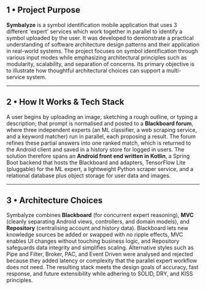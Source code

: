 ## 1 • Project Purpose

**Symbalyze** is a symbol identification mobile application that uses 3 different 'expert' services which work together in parallel to identify a symbol uploaded by the user. It was developed to demonstrate a practical understanding of software architecture design patterns and their application in real-world systems. The project focuses on symbol identification through various input modes while emphasizing architectural principles such as modularity, scalability, and separation of concerns. Its primary objective is to illustrate how thoughtful architectural choices can support a multi-service system.

---

## 2 • How It Works & Tech Stack

A user begins by uploading an image, sketching a rough outline, or typing a description; that prompt is normalised and posted to a **Blackboard forum**, where three independent experts (an ML classifier, a web scraping service, and a keyword matcher) run in parallel, each proposing a result. The forum refines these partial answers into one ranked match, which is returned to the Android client and saved in a history store for logged in users. The solution therefore spans an **Android front end written in Kotlin**, a Spring Boot backend that hosts the Blackboard and adapters, TensorFlow Lite (pluggable) for the ML expert, a lightweight Python scraper service, and a relational database plus object storage for user data and images.

---

## 3 • Architecture Choices

Symbalyze combines **Blackboard** (for concurrent expert reasoning), **MVC** (cleanly separating Android views, controllers, and domain models), and **Repository** (centralising account and history data). Blackboard lets new knowledge sources be added or swapped with no ripple effects, MVC enables UI changes without touching business logic, and Repository safeguards data integrity and simplifies scaling. Alternative styles such as Pipe and Filter, Broker, PAC, and Event Driven were analysed and rejected because they added latency or complexity that the parallel expert workflow does not need. The resulting stack meets the design goals of accuracy, fast response, and future extensibility while adhering to SOLID, DRY, and KISS principles.
